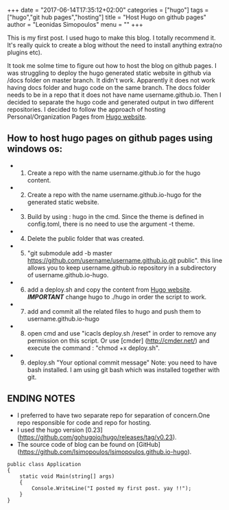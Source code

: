 +++
date = "2017-06-14T17:35:12+02:00"
categories = ["hugo"]
tags = ["hugo","git hub pages","hosting"]
title = "Host Hugo on github pages"
author = "Leonidas Simopoulos"
menu = ""
+++

This is my first post. I used hugo to make this blog. I totally recommend it. It's really quick to create a blog without the need to install anything extra(no plugins etc). 


It took me soIme time to figure out how to host the blog on github pages. I was struggling to deploy the hugo generated static website in github via /docs folder on master branch. It didn't work. Apparently it does not work having docs folder and hugo code on the same branch. The docs folder needs to be in a repo that it does not have name username.github.io.
Then I decided to separate the hugo code and generated output in two different repositories.  I decided to follow the approach of hosting Personal/Organization Pages from [Hugo website](https://gohugo.io/tutorials/github-pages-blog/).


How to host hugo pages on github pages using windows os:
-----------------

* 1. Create a repo with the name username.github.io for the hugo content. 
* 2. Create a repo with the name username.github.io-hugo for the generated static website.
* 3. Build by using :  hugo in the cmd.  Since the theme is defined in config.toml, there is no need to use the argument -t theme.
* 4. Delete the public folder that was created.
* 5. "git submodule add -b master https://github.com/username/username.github.io.git public".  this line allows you to keep username.github.io repository in a subdirectory of username.github.io-hugo.
* 6. add a deploy.sh and copy the content from [Hugo website](https://gohugo.io/tutorials/github-pages-blog/). ***IMPORTANT***  change  hugo to ./hugo in order the script to work.
* 7. add and commit all the related files to hugo and push them to username.github.io-hugo
* 8. open cmd and use "icacls deploy.sh /reset" in order to remove any permission on this script. Or use [cmder] (http://cmder.net/) and execute the command : "chmod +x deploy.sh".
* 9. deploy.sh "Your optional commit message" Note: you need to have bash installed. I am using git bash which was installed together with git.


ENDING NOTES
-----------------
* I preferred to have two separate repo for separation of concern.One repo responsible for code and repo for hosting.
* I used the hugo version [0.23] (https://github.com/gohugoio/hugo/releases/tag/v0.23).
* The source code of blog can be found on [GitHub] (https://github.com/lsimopoulos/lsimopoulos.github.io-hugo).


```
public class Application
{
	static void Main(string[] args)
	{
		Console.WriteLine("I posted my first post. yay !!");
	}
}
```